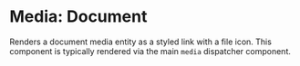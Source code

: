 # Media: Document

Renders a document media entity as a styled link with a file icon. This
component is typically rendered via the main `media` dispatcher component.
